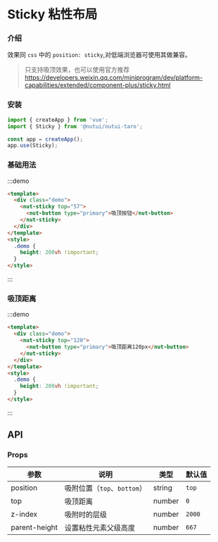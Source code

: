 # Sticky 粘性布局

### 介绍

效果同 `css` 中的 `position: sticky`,对低端浏览器可使用其做兼容。

> 只支持吸顶效果，也可以使用官方推荐 https://developers.weixin.qq.com/miniprogram/dev/platform-capabilities/extended/component-plus/sticky.html

### 安装

```javascript
import { createApp } from 'vue';
import { Sticky } from '@nutui/nutui-taro';

const app = createApp();
app.use(Sticky);
```

### 基础用法

:::demo

```html
<template>
  <div class="demo">
    <nut-sticky top="57">
      <nut-button type="primary">吸顶按钮</nut-button>
    </nut-sticky>
  </div>
</template>
<style>
  .demo {
    height: 200vh !important;
  }
</style>
```

:::

### 吸顶距离

:::demo

```html
<template>
  <div class="demo">
    <nut-sticky top="120">
      <nut-button type="primary">吸顶距离120px</nut-button>
    </nut-sticky>
  </div>
</template>
<style>
  .demo {
    height: 200vh !important;
  }
</style>
```

:::

## API

### Props

| 参数          | 说明                        | 类型   | 默认值 |
| ------------- | --------------------------- | ------ | ------ |
| position      | 吸附位置（`top`、`bottom`） | string | `top`  |
| top           | 吸顶距离                    | number | `0`    |
| z-index       | 吸附时的层级                | number | `2000` |
| parent-height | 设置粘性元素父级高度        | number | `667`  |
